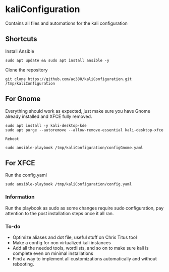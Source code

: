 # kaliConfiguration
Contains all files and automations for the kali configuration

## Shortcuts
Install Ansible  
```
sudo apt update && sudo apt install ansible -y
```

Clone the repository  
```
git clone https://github.com/ac380/kaliConfiguration.git /tmp/kaliConfiguration
```

## For Gnome
Everything should work as expected, just make sure you have Gnome already installed and XFCE fully removed.
```
sudo apt install -y kali-desktop-kde
sudo apt purge --autoremove --allow-remove-essential kali-desktop-xfce

Reboot

sudo ansible-playbook /tmp/kaliConfiguration/configGnome.yaml
```

## For XFCE
Run the config.yaml  
```
sudo ansible-playbook /tmp/kaliConfiguration/config.yaml
```

### Information
Run the playbook as sudo as some changes require sudo configuration, pay attention to the post installation steps once it all ran.

### To-do 
- Optimize aliases and dot file, useful stuff on Chris Titus tool
- Make a config for non virtualized kali instances
- Add all the needed tools, wordlists, and so on to make sure kali is complete even on minimal installations
- Find a way to implement all customizations automatically and without rebooting.
  
